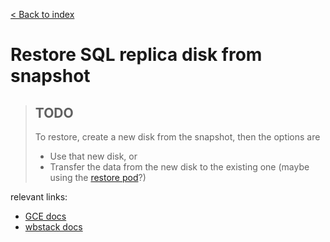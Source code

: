 [< Back to index](../README.md)

# Restore SQL replica disk from snapshot

> ## TODO 
> To restore, create a new disk from the snapshot, then the options are
> - Use that new disk, or
> - Transfer the data from the new disk to the existing one (maybe using the [restore pod](logical-sql-restore-pod.md)?)

relevant links:
- [GCE docs](https://cloud.google.com/compute/docs/disks/restore-snapshot)
- [wbstack docs](https://github.com/wbstack/deploy/blob/main/docs/services/sql.md#creating-a-new-replica-from-another-snapshot-replica-or-master)